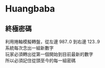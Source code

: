 # Huangbaba 
## 終極密碼 
利用捲軸模擬轉盤，從左邊 987..0 到右邊 123..9<br>
系統每次念出一組新數字<br>
玩家必須轉出從第一個開始到目前最新的數字<br>
所以必須記住從頭至今的每一組密碼
